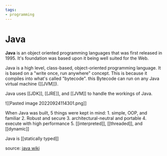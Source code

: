 ```yaml
---
tags:
- programming
---
```

# Java

**Java** is an object oriented programming languages that was first released in 1995. It's foundation was based upon it being well suited for the Web.

Java is a high level, class-based, object-oriented programming language. It is based on a "write once, run anywhere" concept. This is because it compiles into what's called "bytecode". this Bytecode can run on any Java virtual machine ([[JVM]]).


Java uses [[JDK]], [[JRE]], and [[JVM]] to handle the workings of Java.

![[Pasted image 20220924114301.png]]


When Java was built, 5 things were kept in mind:
	1. simple, OOP, and familiar
	2. Robust and secure
	3. architectural-neutral and portable
	4. execute with high performance
	5. [[interpreted]], [[threaded]], and [[dynamic]]

Java is [[statically typed]]


source: [java wiki](https://en.wikipedia.org/wiki/Java_(programming_language))